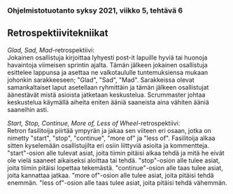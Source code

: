 ### Ohjelmistotuotanto syksy 2021, viikko 5, tehtävä 6
## Retrospektiivitekniikat

*Glad, Sad, Mad*-retrospektiivi:  
Jokainen osallistuja kirjoittaa lyhyesti post-it lapuille hyviä tai huonoja havaintoja viimeisen sprintin ajalta. Tämän jälkeen jokainen osallistuja esittelee lappunsa ja asettaa ne valkotaululle tuntemuksiensa mukaan johonkin sarakkeeseen; "Glad", "Sad", "Mad". Sarakkeissa olevat samankaltaiset laput asetellaan ryhmittäin ja tämän jälkeen osallistujat äänestävät mistä asioista jatketaan keskustelua. Scrummaster johtaa keskustelua käymällä aiheita eniten ääniä saaneista aina vähiten ääniä saaneihin asti.  

*Start, Stop, Continue, More of, Less of Wheel*-retrospektiivi:  
Retron fasilitoija piirtää ympyrän ja jakaa sen viiteen eri osaan, jotka on nimetty "start", "stop", "continue", "more of" ja "less of". Fasilitoija alkaa sitten kyselemään osallistujilta eri osiin liittyviä asioita ja kommentteja. "start"-osion alle tulevat asiat, joita tiimin pitäisi alkaa tehdä ja mitä he eivät ole vielä saaneet aikaiseksi aloittaa tai tehdä. "stop"-osion alle tulee asiat, joita tiimin pitäisi lopettaa tekemästä. "continue"-osion alle taas tulee asiat, joita kannattaa jatkaa. "more of"-osion alle tulee asiat, joita pitäisi tehdä enemmän. "less of"-osion alle taas tulee asiat, joita pitäisi tehdä vähemmän.